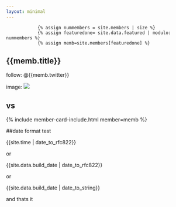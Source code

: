 ```yaml
---
layout: minimal
---
```

                {% assign nummembers = site.members | size %}
                {% assign featuredone= site.data.featured | modulo: nummembers %} 
                {% assign memb=site.members[featuredone] %}
## {{memb.title}}

follow: @{{memb.twitter}}

image: <img src="{{memb.avatar}}">

## vs

 {% include member-card-include.html member=memb %} 
 
 
 
##date format test

{{site.time | date_to_rfc822}}

or

{{site.data.build_date | date_to_rfc822}}

or

{{site.data.build_date | date_to_string}}





and thats it

